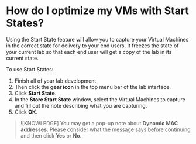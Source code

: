 # How do I optimize my VMs with Start States?

Using the Start State feature will allow you to capture your Virtual Machines in the correct state for delivery to your end users. It freezes the state of your current lab so that each end user will get a copy of the lab in its current state.

To use Start States:
1. Finish all of your lab development 
1. Then click the **gear icon** in the top menu bar of the lab interface.
1. Click **Start State**. 
1. In the **Store Start State** window, select the Virtual Machines to capture and fill out the note describing what you are capturing. 
1. Click **OK**.

> ![KNOWLEDGE] You may get a pop-up note about **Dynamic MAC addresses**. Please consider what the message says before continuing and then click **Yes** or **No**.
